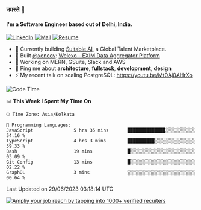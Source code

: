 ### नमस्ते 🙏

#### I'm a Software Engineer based out of Delhi, India.

[![LinkedIn](https://img.shields.io/badge/linkedin-%230077B5.svg)](https://linkedin.com/in/sambhav2612)
[![Mail](https://img.shields.io/badge/gmail-D14836)](mailto:sambhavjain2612@gmail.com)
[![Resume](https://img.shields.io/badge/resume-%23#FFFF00.svg)](https://mega.nz/file/IjA3yaoB#BFfQg1-aKva0piAd_wWs8Hf5dlnYRQ2ZkwtYwNMzBhA)

- 🏢 Currently building [Suitable AI](https://suitable.ai), a Global Talent Marketplace.
- 💅 Built [@xencov](https://github.com/xencov): [Welexo - EXIM Data Aggregator Platform](https://welexo.com)
- 🌱 Working on MERN, GSuite, Slack and AWS
- 💬 Ping me about **architecture**, **fullstack**, **development**, **design**
- ⚡️ My recent talk on scaling PostgreSQL: https://youtu.be/Mt0Aj0AHrXo

<!--START_SECTION:waka-->
![Code Time](http://img.shields.io/badge/Code%20Time-3%2C498%20hrs%2038%20mins-blue)

📊 **This Week I Spent My Time On** 

```text
🕑︎ Time Zone: Asia/Kolkata

💬 Programming Languages: 
JavaScript               5 hrs 35 mins       ██████████████░░░░░░░░░░░   54.16 % 
TypeScript               4 hrs 3 mins        ██████████░░░░░░░░░░░░░░░   39.33 % 
Bash                     19 mins             █░░░░░░░░░░░░░░░░░░░░░░░░   03.09 % 
Git Config               13 mins             █░░░░░░░░░░░░░░░░░░░░░░░░   02.22 % 
GraphQL                  3 mins              ░░░░░░░░░░░░░░░░░░░░░░░░░   00.64 % 
```


 Last Updated on 29/06/2023 03:18:14 UTC
<!--END_SECTION:waka-->

[![Ampliy your job reach by tapping into 1000+ verified recuiters](https://user-images.githubusercontent.com/19583619/212717528-45b497fd-e886-4452-90fe-93829667bd63.png)](https://suitable.ai)

